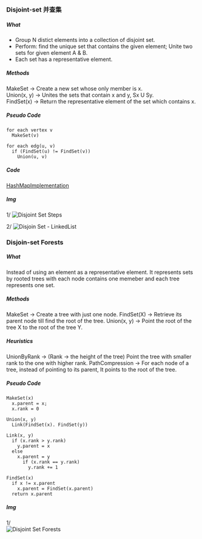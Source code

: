 ### Disjoint-set  并查集    
##### What  
* Group N distict elements into a collection of disjoint set.  
* Perform: find the unique set that contains the given element; Unite two sets for given element A & B.  
* Each set has a representative element.
##### Methods  
MakeSet -> Create a new set whose only member is x.  
Union(x, y) -> Unites the sets that contain x and y, Sx U Sy.  
FindSet(x) -> Return the representative element of the set which contains x.  
  
##### Pseudo Code  
```  
for each vertex v  
  MakeSet(v)  
  
for each edg(u, v) 
  if (FindSet(u) != FindSet(v))  
    Union(u, v)  
``` 
##### Code  
[HashMapImplementation](https://github.com/HUAZHEYINy/NOTE/blob/master/Codes/src/DisjointSet.java)  
  
##### Img  
1/ ![Disjoint Set Steps](https://media.geeksforgeeks.org/wp-content/uploads/Linked_List_representation_of_Disjoint_Set_Data_Structures_2.jpg)  
  
2/ ![Disjoin Set - LinkedList](https://media.geeksforgeeks.org/wp-content/uploads/Linked_List_representation_of_Disjoint_Set_Data_Structures_3.jpg)  
  
### Disjoin-set Forests  
##### What  
Instead of using an element as a representative element. It represents sets by rooted trees with each node contains one memeber and each tree represents one set.  
##### Methods  
MakeSet -> Create a tree with just one node.
FindSet(X) -> Retrieve its parent node till find the root of the tree.
Union(x, y) -> Point the root of the tree X to the root of the tree Y. 
##### Heuristics 
UnionByRank -> (Rank -> the height of the tree) Point the tree with smaller rank to the one with higher rank.
PathCompression -> For each node of a tree, instead of pointing to its parent, It points to the root of the tree.  
##### Pseudo Code  
```  
MakeSet(x)  
  x.parent = x;
  x.rank = 0  
  
Union(x, y)  
  Link(FindSet(x). FindSet(y))  
  
Link(x, y)  
  if (x.rank > y.rank)  
    y.parent = x  
  else   
    x.parent = y  
      if (x.rank == y.rank)  
        y.rank += 1  
   
FindSet(x)  
  if x != x.parent  
    x.parent = FindSet(x.parent)  
  return x.parent
```    
##### Img 
1/  
![Disjoint Set Forests](https://helloacm.com/wp-images/acm/2012/data-structure/disjoint3.jpg)
